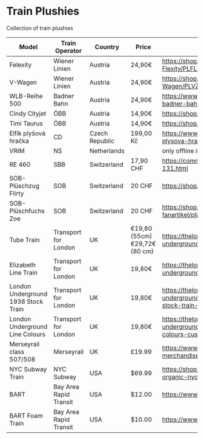 # Train Plushies

Collection of train plushies

| Model | Train Operator | Country | Price | Weblink |
| ----- | -------------- | ------- | ----- | ------- |
| Felexity | Wiener Linien | Austria | 24,90€ | https://shop.wienerlinien.at/Pluesch-Strassenbahn-Flexity/PLFLEX |
| V-Wagen | Wiener Linien | Austria | 24,90€ | https://shop.wienerlinien.at/Pluesch-U-Bahn-V-Wagen/PLVZUG |
| WLB-Reihe 500 | Badner Bahn | Austria | 24,90€ | https://www.fanshop.wlb.at/fanshop/p/pluesch-badner-bahn |
| Cindy Cityjet | ÖBB | Austria | 14,90€ | https://shop.oebb.at/de/pluesch-cindy-cityjet/ |
| Timi Taurus | ÖBB | Austria | 14,90€ | https://shop.oebb.at/de/pluesch-timi-taurus/ |
| Elfík plyšová hračka | CD | Czech Republic | 199,00 Kč | https://www.cd.cz/fanshop/hracky/1375-elfik-plysova-hracka.html| 
| VRIM | NS | Netherlands |  | only offline in Spoorweg Museum |
| RE 460 | SBB | Switzerland | 17,90 CHF | https://commerce.sbb.ch/de/plusch-lok-sbb-re-460-131.html |
| SOB-Plüschzug Flirty | SOB | Switzerland | 20 CHF | https://shop.sob.ch/de/accessoires/flirty-plueschzug/ |
| SOB-Plüschfuchs Zoe | SOB | Switzerland | 20 CHF | https://shop.sob.ch/de/accessoires/souvenirs/sob-fanartikel/plueschfuchs | 
| Tube Train | Transport for London | UK | €19,80 (55cm) €29,72€ (80 cm) | https://thelondontoycompany.co.uk/products/london-underground-train-soft-toy |
| Elizabeth Line Train | Transport for London | UK | 19,80€ | https://thelondontoycompany.co.uk/collections/london-underground/products/elizabeth-line-train-soft-toy |
| London Underground 1938 Stock Train | Transport for London | UK | 19,80€ | https://thelondontoycompany.co.uk/collections/london-underground/products/london-underground-1938-stock-train-soft-toy |
| London Underground Line Colours | Transport for London | UK | 19,80€ | https://thelondontoycompany.co.uk/collections/london-underground/products/london-underground-line-colours-cushion |
| Merseyrail class 507/508 | Merseyrail | UK | £19.99 | https://www.pcitelecom.uk/merseyrail-merchandise/Shop/Product/1 |
| NYC Subway Train | NYC Subway | USA | $69.99 | https://shop.tenement.org/product/handmade-organic-nyc-subway-train/ |
| BART | Bay Area Rapid Transit | USA | $12.00 | https://www.railgoods.com/bart-plush-train.html |
| BART Foam Train | Bay Area Rapid Transit | USA | $10.00 | https://www.railgoods.com/bart-foam-train.html |


